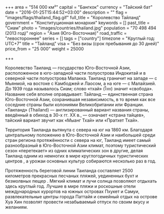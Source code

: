 +++
area = "514 000 км²"
capital = "Бангкок"
currency = "Тайский бат"
date = "2016-01-25T15:44:52+03:00"
description = ""
flag = "images/flags/thailand_flag.gif"
full_title = "Королевство Тайланд"
government = "Конституционная монархия"
keywords = []
past_title = "Сиам"
photo = "images/countries/thailand.jpg"
population = "70 498 494 (2013 год)"
region = "Азия (Юго-Восточная)"
road_traffic = "левостороннее"
series = []
tags = ["country"]
timezone = "Круглый год: UTC+7"
title = "Тайланд"
visa = "Без визы (срок пребывания до 30 дней)"
price_from = "25 000"
weight = 25000

+++

Королевство Таиланд — государство Юго-Восточной Азии, расположенное в юго-западной части полуострова Индокитай и в северной части полуострова Малакка. Таиланд граничит на западе — с Мьянмой, на востоке с Камбоджей и Лаосом, а на юге — с Малайзией. До 1939 года называлось Сиам; слово «тхай» (ไทย) значит «свобода». Название себя вполне оправдывает: Тайланд — единственная страна Юго-Восточной Азии, сохранившая независимость, в то время как все соседние страны были колониями Великобритании или Франции. «Таиланд» (Thailand) — англизированный вариант названия страны, введённый в обиход в 30-х гг. XX в., — означает «страна тайцев», тайский вариант звучит как «Мыанг Тхай» или «Пратхет Тхай».  

Территория Таиланда вытянута с севера на юг на 1860 км. Благодаря центральному положению в Юго-Восточной Азии и наибольшей среди стран региона протяжённости с севера на юг, Таиланд имеет самый разнообразный в Юго-Восточной Азии климат, поэтому туристический сезон «перетекает» из одних климатических зон в другие, делая Таиланд одним из немногих в мире круглогодичных туристических центров , а урожаи основных культур собираются несколько раз в год.  

Протяженность береговой линии Таиланда составляет 2500 километров прекрасных песчаных пляжей, уединенных бухт и безмолвных пещер . Мягкий климат и лучи солнца позволяют отдыхать здесь круглый год. Лучшие в мире пляжи и роскошные отели международных курортов на южных островах Пхукет и Самуи, развлекательные центры города Паттайя и семейный отдых на острове Хуа Хин позволят провести незабываемый отпуск по своим вкусу и желаниям.